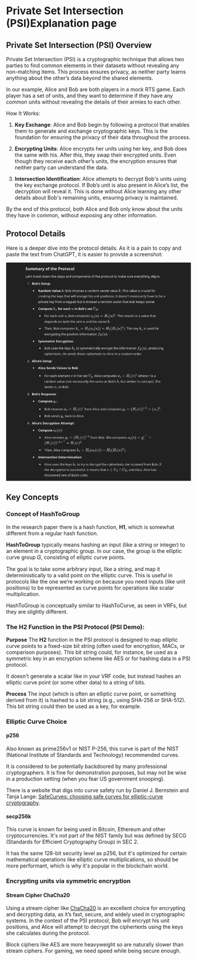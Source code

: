 # Private Set Intersection (PSI)Explanation page

## Private Set Intersection (PSI) Overview
Private Set Intersection (PSI) is a cryptographic technique that allows two parties to find common elements in their datasets without revealing any non-matching items. This process ensures privacy, as neither party learns anything about the other’s data beyond the shared elements.

In our example, Alice and Bob are both players in a mock RTS game. Each player has a set of units, and they want to determine if they have any common units without revealing the details of their armies to each other.

How It Works:
1. **Key Exchange**: Alice and Bob begin by following a protocol that enables them to generate and exchange cryptographic keys. This is the foundation for ensuring the privacy of their data throughout the process.

2. **Encrypting Units**: Alice encrypts her units using her key, and Bob does the same with his. After this, they swap their encrypted units. Even though they receive each other’s units, the encryption ensures that neither party can understand the data.

3. **Intersection Identification**: Alice attempts to decrypt Bob's units using the key exchange protocol. If Bob’s unit is also present in Alice’s list, the decryption will reveal it. This is done without Alice learning any other details about Bob's remaining units, ensuring privacy is maintained.

By the end of this protocol, both Alice and Bob only know about the units they have in common, without exposing any other information.


## Protocol Details
Here is a deeper dive into the protocol details. As it is a pain to copy and paste the text from ChatGPT, it is easier to provide a screenshot:

![PSI Protocol Deatails](psi_details.png)


## Key Concepts

### Concept of HashToGroup
In the research paper there is a hash function, **H1**, which is somewhat different from a regular hash function.

**HashToGroup** typically means hashing an input (like a string or integer) to an element in a cryptographic group. In our case, the group is the elliptic curve group 𝐺, consisting of elliptic curve points.

The goal is to take some arbitrary input, like a string, and map it deterministically to a valid point on the elliptic curve. This is useful in protocols like the one we’re working on because you need inputs (like unit positions) to be represented as curve points for operations like scalar multiplication.

HashToGroup is conceptually similar to HashToCurve, as seen in VRFs, but they are slightly different.

### The H2 Function in the PSI Protocol (PSI Demo):

**Purpose**
The **H2** function in the PSI protocol is designed to map elliptic curve points to a fixed-size bit string (often used for encryption, MACs, or comparison purposes). This bit string could, for instance, be used as a symmetric key in an encryption scheme like AES or for hashing data in a PSI protocol.

It doesn't generate a scalar like in your VRF code, but instead hashes an elliptic curve point (or some other data) to a string of bits.

**Process**
The input (which is often an elliptic curve point, or something derived from it) is hashed to a bit string (e.g., using SHA-256 or SHA-512). This bit string could then be used as a key, for example.


### Elliptic Curve Choice

#### p256

Also known as prime256v1 or NIST P-256, this curve is part of the NIST (National Institute of Standards and Technology) recommended curves.

It is considered to be potentially backdoored by many professional cryptographers. It is fine for demonstration purposes, but may not be wise in a production setting (when you fear US government snooping).


There is a website that digs into curve safety run by Daniel J. Bernstein and Tanja Lange: [SafeCurves: choosing safe curves for elliptic-curve cryptography](https://safecurves.cr.yp.to/).

#### secp256k

This curve is known for being used in Bitcoin, Ethereum and other cryptocurrencies. It's not part of the NIST family but was defined by SECG (Standards for Efficient Cryptography Group) in SEC 2.

It has the same 128-bit security level as p256, but it's optimized for certain mathematical operations like elliptic curve multiplications, so should be more performant, which is why it's popular in the blockchain world.

### Encrypting units via symmetric encryption

#### Stream Cipher ChaCha20
Using a stream cipher like [ChaCha20](https://en.wikipedia.org/wiki/Salsa20) is an excellent choice for encrypting and decrypting data, as it’s fast, secure, and widely used in cryptographic systems. In the context of the PSI protocol, Bob will encrypt his unit positions, and Alice will attempt to decrypt the ciphertexts using the keys she calculates during the protocol.

Block ciphers like AES are more heavyweight so are naturally slower than stream ciphers. For gaming, we need speed while being secure enough.
